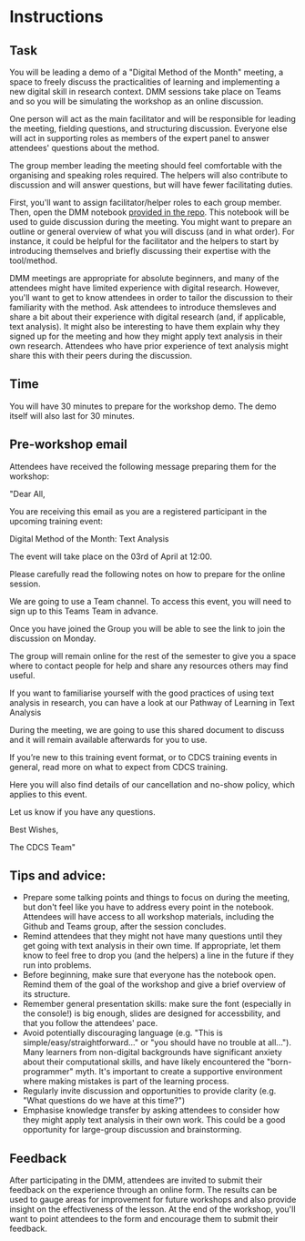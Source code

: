 # Instructions


## Task 
You will be leading a demo of a "Digital Method of the Month" meeting, a space to freely discuss the practicalities of learning and implementing a new digital skill in research context. DMM sessions take place on Teams and so you will be simulating the workshop as an online discussion.

One person will act as the main facilitator and will be responsible for leading the meeting, fielding questions, and structuring discussion. Everyone else will act in supporting roles as members of the expert panel to answer attendees' questions about the method.  
  
The group member leading the meeting should feel comfortable with the organising and speaking roles required. The helpers will also contribute to discussion and will answer questions, but will have fewer facilitating duties.

First, you'll want to assign facilitator/helper roles to each group member. Then, open the DMM notebook [provided in the repo](https://github.com/DCS-training/Digital-Method-of-the-Month/blob/main/DMM%20Docs/Text%20Analysis.md). This notebook will be used to guide discussion during the meeting. You might want to prepare an outline or general overview of what you will discuss (and in what order). For instance, it could be helpful for the facilitator and the helpers to start by introducing themselves and briefly discussing their expertise with the tool/method.


DMM meetings are appropriate for absolute beginners, and many of the attendees might have limited experience with digital research. However, you'll want to get to know attendees in order to tailor the discussion to their familiarity with the method. Ask attendees to introduce themsleves and share a bit about their experience with digital research (and, if applicable, text analysis). It might also be interesting to have them explain why they signed up for the meeting and how they might apply text analysis in their own research. Attendees who have prior experience of text analysis might share this with their peers during the discussion. 
  
## Time
You will have 30 minutes to prepare for the workshop demo. The demo itself will also last for 30 minutes.

## Pre-workshop email  

Attendees have received the following message preparing them for the workshop:  
  
"Dear All,

You are receiving this email as you are a registered participant in the upcoming training event:

Digital Method of the Month: Text Analysis

The event will take place on the 03rd of April at 12:00.

Please carefully read the following notes on how to prepare for the online session.

We are going to use a Team channel. To access this event, you will need to sign up to this Teams Team in advance.

Once you have joined the Group you will be able to see the link to join the discussion on Monday.

The group will remain online for the rest of the semester to give you a space where to contact people for help and share any resources others may find useful.

If you want to familiarise yourself with the good practices of using text analysis in research, you can have a look at our Pathway of Learning in Text Analysis

During the meeting, we are going to use this shared document to discuss and it will remain available afterwards for you to use.

If you’re new to this training event format, or to CDCS training events in general, read more on what to expect from CDCS training.

Here you will also find details of our cancellation and no-show policy, which applies to this event.

Let us know if you have any questions.

Best Wishes,

The CDCS Team"

## Tips and advice:

- Prepare some talking points and things to focus on during the meeting, but don't feel like you have to address every point in the notebook. Attendees will have access to all workshop materials, including the Github and Teams group, after the session concludes.
- Remind attendees that they might not have many questions until they get going with text analysis in their own time. If appropriate, let them know to feel free to drop you (and the helpers) a line in the future if they run into problems.
- Before beginning, make sure that everyone has the notebook open. Remind them of the goal of the workshop and give a brief overview of its structure.
- Remember general presentation skills: make sure the font (especially in the console!) is big enough, slides are designed for accessbility, and that you follow the attendees' pace.
- Avoid potentially discouraging language (e.g. "This is simple/easy/straightforward..." or "you should have no trouble at all..."). Many learners from non-digital backgrounds have significant anxiety about their computational skills, and have likely encountered the "born-programmer" myth. It's important to create a supportive environment where making mistakes is part of the learning process.
- Regularly invite discussion and opportunities to provide clarity (e.g. "What questions do we have at this time?")
- Emphasise knowledge transfer by asking attendees to consider how they might apply text analysis in their own work. This could be a good opportunity for large-group discussion and brainstorming.


## Feedback
After participating in the DMM, attendees are invited to submit their feedback on the experience through an online form. The results can be used to gauge areas for improvement for future workshops and also provide insight on the effectiveness of the lesson. At the end of the workshop, you'll want to point attendees to the form and encourage them to submit their feedback.


